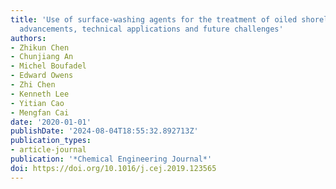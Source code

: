 ```yaml
---
title: 'Use of surface-washing agents for the treatment of oiled shorelines: research
  advancements, technical applications and future challenges'
authors:
- Zhikun Chen
- Chunjiang An
- Michel Boufadel
- Edward Owens
- Zhi Chen
- Kenneth Lee
- Yitian Cao
- Mengfan Cai
date: '2020-01-01'
publishDate: '2024-08-04T18:55:32.892713Z'
publication_types:
- article-journal
publication: '*Chemical Engineering Journal*'
doi: https://doi.org/10.1016/j.cej.2019.123565
---
```

